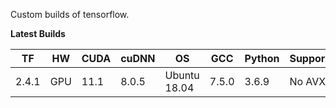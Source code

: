 Custom builds of tensorflow.

**Latest Builds**

| TF    | HW  | CUDA | cuDNN | OS           | GCC   | Python | Supports |                                                                                                                       |
|-------|-----|------|-------|--------------|-------|--------|----------|-----------------------------------------------------------------------------------------------------------------------|
| 2.4.1 | GPU | 11.1 | 8.0.5 | Ubuntu 18.04 | 7.5.0 | 3.6.9  | No AVX   | [Download](https://github.com/adanhawth/tensorflow-builds/releases/tag/v2.4.1)                                        |

